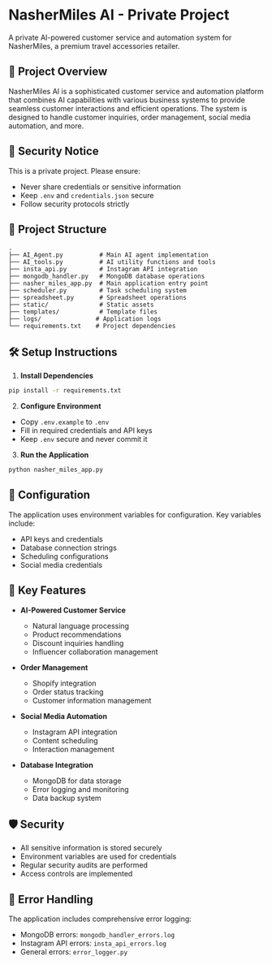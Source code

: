 # NasherMiles AI - Private Project

A private AI-powered customer service and automation system for NasherMiles, a premium travel accessories retailer.

## 🚀 Project Overview

NasherMiles AI is a sophisticated customer service and automation platform that combines AI capabilities with various business systems to provide seamless customer interactions and efficient operations. The system is designed to handle customer inquiries, order management, social media automation, and more.

## 🔐 Security Notice

This is a private project. Please ensure:
- Never share credentials or sensitive information
- Keep `.env` and `credentials.json` secure
- Follow security protocols strictly

## 📁 Project Structure

```
.
├── AI_Agent.py          # Main AI agent implementation
├── AI_tools.py          # AI utility functions and tools
├── insta_api.py         # Instagram API integration
├── mongodb_handler.py   # MongoDB database operations
├── nasher_miles_app.py  # Main application entry point
├── scheduler.py         # Task scheduling system
├── spreadsheet.py       # Spreadsheet operations
├── static/              # Static assets
├── templates/           # Template files
├── logs/               # Application logs
└── requirements.txt    # Project dependencies
```

## 🛠️ Setup Instructions

1. **Install Dependencies**
```bash
pip install -r requirements.txt
```

2. **Configure Environment**
- Copy `.env.example` to `.env`
- Fill in required credentials and API keys
- Keep `.env` secure and never commit it

3. **Run the Application**
```bash
python nasher_miles_app.py
```

## 🔑 Configuration

The application uses environment variables for configuration. Key variables include:
- API keys and credentials
- Database connection strings
- Scheduling configurations
- Social media credentials

## 🚀 Key Features

- **AI-Powered Customer Service**
  - Natural language processing
  - Product recommendations
  - Discount inquiries handling
  - Influencer collaboration management

- **Order Management**
  - Shopify integration
  - Order status tracking
  - Customer information management

- **Social Media Automation**
  - Instagram API integration
  - Content scheduling
  - Interaction management

- **Database Integration**
  - MongoDB for data storage
  - Error logging and monitoring
  - Data backup system

## 🛡️ Security

- All sensitive information is stored securely
- Environment variables are used for credentials
- Regular security audits are performed
- Access controls are implemented

## 📝 Error Handling

The application includes comprehensive error logging:
- MongoDB errors: `mongodb_handler_errors.log`
- Instagram API errors: `insta_api_errors.log`
- General errors: `error_logger.py`
